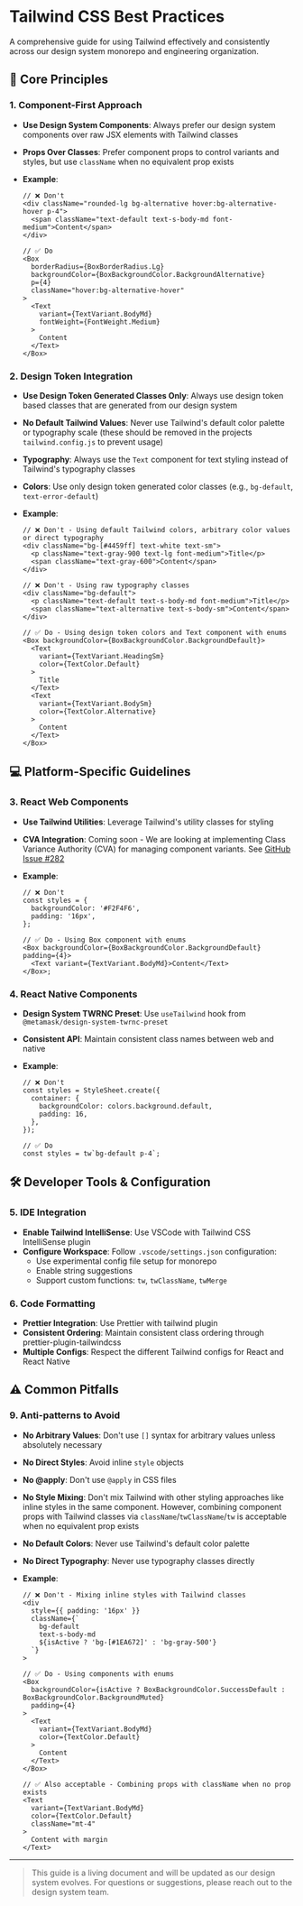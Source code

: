# Tailwind CSS Best Practices

A comprehensive guide for using Tailwind effectively and consistently across our design system monorepo and engineering organization.

## 🎯 Core Principles

### 1. Component-First Approach

- **Use Design System Components**: Always prefer our design system components over raw JSX elements with Tailwind classes
- **Props Over Classes**: Prefer component props to control variants and styles, but use `className` when no equivalent prop exists
- **Example**:

  ```tsx
  // ❌ Don't
  <div className="rounded-lg bg-alternative hover:bg-alternative-hover p-4">
    <span className="text-default text-s-body-md font-medium">Content</span>
  </div>

  // ✅ Do
  <Box
    borderRadius={BoxBorderRadius.Lg}
    backgroundColor={BoxBackgroundColor.BackgroundAlternative}
    p={4}
    className="hover:bg-alternative-hover"
  >
    <Text
      variant={TextVariant.BodyMd}
      fontWeight={FontWeight.Medium}
    >
      Content
    </Text>
  </Box>
  ```

### 2. Design Token Integration

- **Use Design Token Generated Classes Only**: Always use design token based classes that are generated from our design system
- **No Default Tailwind Values**: Never use Tailwind's default color palette or typography scale (these should be removed in the projects `tailwind.config.js` to prevent usage)
- **Typography**: Always use the `Text` component for text styling instead of Tailwind's typography classes
- **Colors**: Use only design token generated color classes (e.g., `bg-default`, `text-error-default`)
- **Example**:

  ```tsx
  // ❌ Don't - Using default Tailwind colors, arbitrary color values or direct typography
  <div className="bg-[#4459ff] text-white text-sm">
    <p className="text-gray-900 text-lg font-medium">Title</p>
    <span className="text-gray-600">Content</span>
  </div>

  // ❌ Don't - Using raw typography classes
  <div className="bg-default">
    <p className="text-default text-s-body-md font-medium">Title</p>
    <span className="text-alternative text-s-body-sm">Content</span>
  </div>

  // ✅ Do - Using design token colors and Text component with enums
  <Box backgroundColor={BoxBackgroundColor.BackgroundDefault}>
    <Text
      variant={TextVariant.HeadingSm}
      color={TextColor.Default}
    >
      Title
    </Text>
    <Text
      variant={TextVariant.BodySm}
      color={TextColor.Alternative}
    >
      Content
    </Text>
  </Box>
  ```

## 💻 Platform-Specific Guidelines

### 3. React Web Components

- **Use Tailwind Utilities**: Leverage Tailwind's utility classes for styling
- **CVA Integration**: Coming soon - We are looking at implementing Class Variance Authority (CVA) for managing component variants. See [GitHub Issue #282](https://github.com/MetaMask/metamask-design-system/issues/282)
- **Example**:

  ```tsx
  // ❌ Don't
  const styles = {
    backgroundColor: '#F2F4F6',
    padding: '16px',
  };

  // ✅ Do - Using Box component with enums
  <Box backgroundColor={BoxBackgroundColor.BackgroundDefault} padding={4}>
    <Text variant={TextVariant.BodyMd}>Content</Text>
  </Box>;
  ```

### 4. React Native Components

- **Design System TWRNC Preset**: Use `useTailwind` hook from `@metamask/design-system-twrnc-preset`
- **Consistent API**: Maintain consistent class names between web and native
- **Example**:

  ```tsx
  // ❌ Don't
  const styles = StyleSheet.create({
    container: {
      backgroundColor: colors.background.default,
      padding: 16,
    },
  });

  // ✅ Do
  const styles = tw`bg-default p-4`;
  ```

## 🛠️ Developer Tools & Configuration

### 5. IDE Integration

- **Enable Tailwind IntelliSense**: Use VSCode with Tailwind CSS IntelliSense plugin
- **Configure Workspace**: Follow `.vscode/settings.json` configuration:
  - Use experimental config file setup for monorepo
  - Enable string suggestions
  - Support custom functions: `tw`, `twClassName`, `twMerge`

### 6. Code Formatting

- **Prettier Integration**: Use Prettier with tailwind plugin
- **Consistent Ordering**: Maintain consistent class ordering through prettier-plugin-tailwindcss
- **Multiple Configs**: Respect the different Tailwind configs for React and React Native

## ⚠️ Common Pitfalls

### 9. Anti-patterns to Avoid

- **No Arbitrary Values**: Don't use `[]` syntax for arbitrary values unless absolutely necessary
- **No Direct Styles**: Avoid inline `style` objects
- **No @apply**: Don't use `@apply` in CSS files
- **No Style Mixing**: Don't mix Tailwind with other styling approaches like inline styles in the same component. However, combining component props with Tailwind classes via `className`/`twClassName`/`tw` is acceptable when no equivalent prop exists
- **No Default Colors**: Never use Tailwind's default color palette
- **No Direct Typography**: Never use typography classes directly
- **Example**:

  ```tsx
  // ❌ Don't - Mixing inline styles with Tailwind classes
  <div
    style={{ padding: '16px' }}
    className={`
      bg-default
      text-s-body-md
      ${isActive ? 'bg-[#1EA672]' : 'bg-gray-500'}
    `}
  >

  // ✅ Do - Using components with enums
  <Box
    backgroundColor={isActive ? BoxBackgroundColor.SuccessDefault : BoxBackgroundColor.BackgroundMuted}
    padding={4}
  >
    <Text
      variant={TextVariant.BodyMd}
      color={TextColor.Default}
    >
      Content
    </Text>
  </Box>

  // ✅ Also acceptable - Combining props with className when no prop exists
  <Text
    variant={TextVariant.BodyMd}
    color={TextColor.Default}
    className="mt-4"
  >
    Content with margin
  </Text>
  ```

---

> This guide is a living document and will be updated as our design system evolves. For questions or suggestions, please reach out to the design system team.
